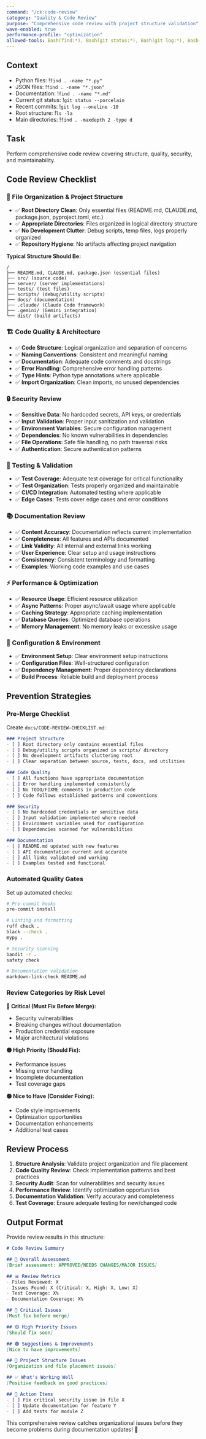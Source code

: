 ```yaml
---
command: "/ck:code-review"
category: "Quality & Code Review"
purpose: "Comprehensive code review with project structure validation"
wave-enabled: true
performance-profile: "optimization"
allowed-tools: Bash(find:*), Bash(git status:*), Bash(git log:*), Bash(ls:*), Bash(grep:*), Bash(wc:*), Read(*), Glob(*), Grep(*)
---
```


## Context

- Python files: !`find . -name "*.py"`
- JSON files: !`find . -name "*.json"`
- Documentation: !`find . -name "*.md"`
- Current git status: !`git status --porcelain`
- Recent commits: !`git log --oneline -10`
- Root structure: !`ls -la`
- Main directories: !`find . -maxdepth 2 -type d`

## Task

Perform comprehensive code review covering structure, quality, security, and maintainability.

## Code Review Checklist

### 📁 File Organization & Project Structure
- ✅ **Root Directory Clean**: Only essential files (README.md, CLAUDE.md, package.json, pyproject.toml, etc.)
- ✅ **Appropriate Directories**: Files organized in logical directory structure
- ✅ **No Development Clutter**: Debug scripts, temp files, logs properly organized
- ✅ **Repository Hygiene**: No artifacts affecting project navigation

**Typical Structure Should Be:**
```
/
├── README.md, CLAUDE.md, package.json (essential files)
├── src/ (source code)
├── server/ (server implementations)
├── tests/ (test files)
├── scripts/ (debug/utility scripts)  
├── docs/ (documentation)
├── .claude/ (Claude Code framework)
├── .gemini/ (Gemini integration)
└── dist/ (build artifacts)
```

### 🏗️ Code Quality & Architecture
- ✅ **Code Structure**: Logical organization and separation of concerns
- ✅ **Naming Conventions**: Consistent and meaningful naming
- ✅ **Documentation**: Adequate code comments and docstrings
- ✅ **Error Handling**: Comprehensive error handling patterns
- ✅ **Type Hints**: Python type annotations where applicable
- ✅ **Import Organization**: Clean imports, no unused dependencies

### 🔒 Security Review
- ✅ **Sensitive Data**: No hardcoded secrets, API keys, or credentials
- ✅ **Input Validation**: Proper input sanitization and validation
- ✅ **Environment Variables**: Secure configuration management
- ✅ **Dependencies**: No known vulnerabilities in dependencies
- ✅ **File Operations**: Safe file handling, no path traversal risks
- ✅ **Authentication**: Secure authentication patterns

### 🧪 Testing & Validation
- ✅ **Test Coverage**: Adequate test coverage for critical functionality
- ✅ **Test Organization**: Tests properly organized and maintainable
- ✅ **CI/CD Integration**: Automated testing where applicable
- ✅ **Edge Cases**: Tests cover edge cases and error conditions

### 📚 Documentation Review
- ✅ **Content Accuracy**: Documentation reflects current implementation
- ✅ **Completeness**: All features and APIs documented
- ✅ **Link Validity**: All internal and external links working
- ✅ **User Experience**: Clear setup and usage instructions
- ✅ **Consistency**: Consistent terminology and formatting
- ✅ **Examples**: Working code examples and use cases

### ⚡ Performance & Optimization
- ✅ **Resource Usage**: Efficient resource utilization
- ✅ **Async Patterns**: Proper async/await usage where applicable
- ✅ **Caching Strategy**: Appropriate caching implementation
- ✅ **Database Queries**: Optimized database operations
- ✅ **Memory Management**: No memory leaks or excessive usage

### 🔧 Configuration & Environment
- ✅ **Environment Setup**: Clear environment setup instructions
- ✅ **Configuration Files**: Well-structured configuration
- ✅ **Dependency Management**: Proper dependency declarations
- ✅ **Build Process**: Reliable build and deployment process

## Prevention Strategies

### Pre-Merge Checklist
Create `docs/CODE-REVIEW-CHECKLIST.md`:

```markdown
### Project Structure
- [ ] Root directory only contains essential files
- [ ] Debug/utility scripts organized in scripts/ directory  
- [ ] No development artifacts cluttering root
- [ ] Clear separation between source, tests, docs, and utilities

### Code Quality
- [ ] All functions have appropriate documentation
- [ ] Error handling implemented consistently
- [ ] No TODO/FIXME comments in production code
- [ ] Code follows established patterns and conventions

### Security
- [ ] No hardcoded credentials or sensitive data
- [ ] Input validation implemented where needed
- [ ] Environment variables used for configuration
- [ ] Dependencies scanned for vulnerabilities

### Documentation
- [ ] README.md updated with new features
- [ ] API documentation current and accurate
- [ ] All links validated and working
- [ ] Examples tested and functional
```

### Automated Quality Gates
Set up automated checks:

```bash
# Pre-commit hooks
pre-commit install

# Linting and formatting
ruff check .
black --check .
mypy .

# Security scanning
bandit -r .
safety check

# Documentation validation
markdown-link-check README.md
```

### Review Categories by Risk Level

**🔴 Critical (Must Fix Before Merge):**
- Security vulnerabilities
- Breaking changes without documentation
- Production credential exposure
- Major architectural violations

**🟡 High Priority (Should Fix):**
- Performance issues
- Missing error handling
- Incomplete documentation
- Test coverage gaps

**🟢 Nice to Have (Consider Fixing):**
- Code style improvements
- Optimization opportunities
- Documentation enhancements
- Additional test cases

## Review Process

1. **Structure Analysis**: Validate project organization and file placement
2. **Code Quality Review**: Check implementation patterns and best practices
3. **Security Audit**: Scan for vulnerabilities and security issues
4. **Performance Review**: Identify optimization opportunities
5. **Documentation Validation**: Verify accuracy and completeness
6. **Test Coverage**: Ensure adequate testing for new/changed code

## Output Format

Provide review results in this structure:

```markdown
# Code Review Summary

## 🎯 Overall Assessment
[Brief assessment: APPROVED/NEEDS CHANGES/MAJOR ISSUES]

## 📊 Review Metrics
- Files Reviewed: X
- Issues Found: X (Critical: X, High: X, Low: X)  
- Test Coverage: X%
- Documentation Coverage: X%

## 🔴 Critical Issues
[Must fix before merge]

## 🟡 High Priority Issues  
[Should fix soon]

## 🟢 Suggestions & Improvements
[Nice to have improvements]

## 📁 Project Structure Issues
[Organization and file placement issues]

## ✅ What's Working Well
[Positive feedback on good practices]

## 📝 Action Items
- [ ] Fix critical security issue in file X
- [ ] Update documentation for feature Y
- [ ] Add tests for module Z
```

This comprehensive review catches organizational issues before they become problems during documentation updates! 🎯